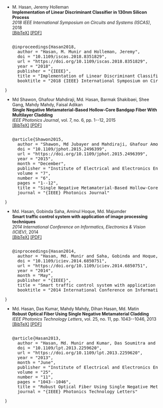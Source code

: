 * M. Hasan, Jeremy Holleman  
  **Implementation of Linear Discriminant Classifier in 130nm Silicon Process**  
  *2018 IEEE International Symposium on Circuits and Systems (ISCAS)*, 2018  
  [[BibTeX]](javascript:toggleBibtex('Hasan2018')) [[PDF]](https://doi.org/10.1109/iscas.2018.8351829)  
  <div id="bib_Hasan2018" class="bibtex noshow">  
  <pre>  
  @inproceedings{Hasan2018,
    author = "Hasan, M. Munir and Holleman, Jeremy",
    doi = "10.1109/iscas.2018.8351829",
    url = "https://doi.org/10.1109/iscas.2018.8351829",
    year = "2018",
    publisher = "{IEEE}",
    title = "Implementation of Linear Discriminant Classifier in 130nm Silicon Process",
    booktitle = "2018 {IEEE} International Symposium on Circuits and Systems ({ISCAS})"
}
  </pre>  
  </div>  

* Md Shawon, Ghafour Mahdiraji, Md. Hasan, Barmak Shakibaei, Shee Gang, Mahdy Mahdy, Faisal Adikan  
  **Single Negative Metamaterial-Based Hollow-Core Bandgap Fiber With Multilayer Cladding**  
  *IEEE Photonics Journal*, vol. 7, no. 6, pp. 1--12, 2015  
  [[BibTeX]](javascript:toggleBibtex('Shawon2015')) [[PDF]](https://doi.org/10.1109/jphot.2015.2496399)  
  <div id="bib_Shawon2015" class="bibtex noshow">  
  <pre>  
  @article{Shawon2015,
    author = "Shawon, Md Jubayer and Mahdiraji, Ghafour Amouzad and Hasan, Md. Munir and Shakibaei, Barmak Honarvar and Gang, Shee Yu and Mahdy, Mahdy Rahman Chowdhury and Adikan, Faisal Rafiq Mahamd",
    doi = "10.1109/jphot.2015.2496399",
    url = "https://doi.org/10.1109/jphot.2015.2496399",
    year = "2015",
    month = "December",
    publisher = "Institute of Electrical and Electronics Engineers ({IEEE})",
    volume = "7",
    number = "6",
    pages = "1--12",
    title = "Single Negative Metamaterial-Based Hollow-Core Bandgap Fiber With Multilayer Cladding",
    journal = "{IEEE} Photonics Journal"
}
  </pre>  
  </div>  

* Md. Hasan, Gobinda Saha, Aminul Hoque, Md. Majumder  
  **Smart traffic control system with application of image processing techniques**  
  *2014 International Conference on Informatics, Electronics \& Vision (ICIEV)*, 2014  
  [[BibTeX]](javascript:toggleBibtex('Hasan2014')) [[PDF]](https://doi.org/10.1109/iciev.2014.6850751)  
  <div id="bib_Hasan2014" class="bibtex noshow">  
  <pre>  
  @inproceedings{Hasan2014,
    author = "Hasan, Md. Munir and Saha, Gobinda and Hoque, Aminul and Majumder, Md. Badruddoja",
    doi = "10.1109/iciev.2014.6850751",
    url = "https://doi.org/10.1109/iciev.2014.6850751",
    year = "2014",
    month = "May",
    publisher = "{IEEE}",
    title = "Smart traffic control system with application of image processing techniques",
    booktitle = "2014 International Conference on Informatics, Electronics {\\&} Vision ({ICIEV})"
}
  </pre>  
  </div>  

* Md. Hasan, Das Kumar, Mahdy Mahdy, Dihan Hasan, Md. Matin  
  **Robust Optical Fiber Using Single Negative Metamaterial Cladding**  
  *IEEE Photonics Technology Letters*, vol. 25, no. 11, pp. 1043--1046, 2013  
  [[BibTeX]](javascript:toggleBibtex('Hasan2013')) [[PDF]](https://doi.org/10.1109/lpt.2013.2259620)  
  <div id="bib_Hasan2013" class="bibtex noshow">  
  <pre>  
  @article{Hasan2013,
    author = "Hasan, Md. Munir and Kumar, Das Soumitra and Mahdy, Mahdy Rahman Chowdhury and Hasan, Dihan Nuruddin and Matin, Md. Abdul",
    doi = "10.1109/lpt.2013.2259620",
    url = "https://doi.org/10.1109/lpt.2013.2259620",
    year = "2013",
    month = "June",
    publisher = "Institute of Electrical and Electronics Engineers ({IEEE})",
    volume = "25",
    number = "11",
    pages = "1043--1046",
    title = "Robust Optical Fiber Using Single Negative Metamaterial Cladding",
    journal = "{IEEE} Photonics Technology Letters"
}
  </pre>  
  </div>  

